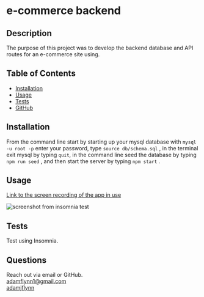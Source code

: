 # e-commerce backend
  
  ## Description

  The purpose of this project was to develop the backend database and API routes for an e-commerce site using.
  
  ## Table of Contents

  * [Installation](#installation)
  * [Usage](#usage)
  * [Tests](#tests)
  * [GitHub](#github)
  
  ## Installation

  From the command line start by starting up your mysql database with `mysql -u root -p` enter your password, type `source db/schema.sql` , in the terminal exit mysql by typing `quit`, in the command line seed the database by typing `npm run seed` , and then start the server by typing `npm start` . 
  
  ## Usage
  
  [Link to the screen recording of the app in use](https://watch.screencastify.com/v/spkE4XYisKZN8AzmqQMj)
  
  ![screenshot from insomnia test]("ch13.JPG")
  
  ## Tests
  
  Test using Insomnia.
  
  ## Questions
  
  Reach out via email or GitHub.  
  adamflynn1@gmail.com  
  [adamjflynn](https://github.com/adamjflynn/)
